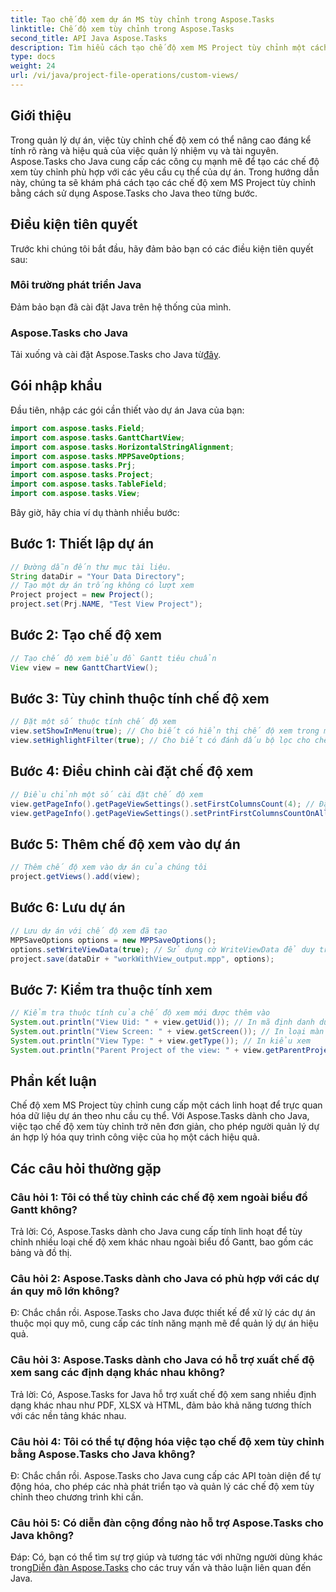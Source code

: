 ```yaml
---
title: Tạo chế độ xem dự án MS tùy chỉnh trong Aspose.Tasks
linktitle: Chế độ xem tùy chỉnh trong Aspose.Tasks
second_title: API Java Aspose.Tasks
description: Tìm hiểu cách tạo chế độ xem MS Project tùy chỉnh một cách dễ dàng bằng cách sử dụng Aspose.Tasks cho Java. Nâng cao hiệu quả quản lý dự án với các quan điểm phù hợp.
type: docs
weight: 24
url: /vi/java/project-file-operations/custom-views/
---
```

## Giới thiệu
Trong quản lý dự án, việc tùy chỉnh chế độ xem có thể nâng cao đáng kể tính rõ ràng và hiệu quả của việc quản lý nhiệm vụ và tài nguyên. Aspose.Tasks cho Java cung cấp các công cụ mạnh mẽ để tạo các chế độ xem tùy chỉnh phù hợp với các yêu cầu cụ thể của dự án. Trong hướng dẫn này, chúng ta sẽ khám phá cách tạo các chế độ xem MS Project tùy chỉnh bằng cách sử dụng Aspose.Tasks cho Java theo từng bước.
## Điều kiện tiên quyết
Trước khi chúng tôi bắt đầu, hãy đảm bảo bạn có các điều kiện tiên quyết sau:
### Môi trường phát triển Java
Đảm bảo bạn đã cài đặt Java trên hệ thống của mình.
### Aspose.Tasks cho Java
 Tải xuống và cài đặt Aspose.Tasks cho Java từ[đây](https://releases.aspose.com/tasks/java/).
## Gói nhập khẩu
Đầu tiên, nhập các gói cần thiết vào dự án Java của bạn:
```java
import com.aspose.tasks.Field;
import com.aspose.tasks.GanttChartView;
import com.aspose.tasks.HorizontalStringAlignment;
import com.aspose.tasks.MPPSaveOptions;
import com.aspose.tasks.Prj;
import com.aspose.tasks.Project;
import com.aspose.tasks.TableField;
import com.aspose.tasks.View;
```
Bây giờ, hãy chia ví dụ thành nhiều bước:
## Bước 1: Thiết lập dự án
```java
// Đường dẫn đến thư mục tài liệu.
String dataDir = "Your Data Directory";
// Tạo một dự án trống không có lượt xem
Project project = new Project();
project.set(Prj.NAME, "Test View Project");
```
## Bước 2: Tạo chế độ xem
```java
// Tạo chế độ xem biểu đồ Gantt tiêu chuẩn
View view = new GanttChartView();
```
## Bước 3: Tùy chỉnh thuộc tính chế độ xem
```java
// Đặt một số thuộc tính chế độ xem
view.setShowInMenu(true); // Cho biết có hiển thị chế độ xem trong menu hay không
view.setHighlightFilter(true); // Cho biết có đánh dấu bộ lọc cho chế độ xem hay không
```
## Bước 4: Điều chỉnh cài đặt chế độ xem
```java
// Điều chỉnh một số cài đặt chế độ xem
view.getPageInfo().getPageViewSettings().setFirstColumnsCount(4); // Đặt số cột đầu tiên để in trên tất cả các trang
view.getPageInfo().getPageViewSettings().setPrintFirstColumnsCountOnAllPages(true); // Cho biết có in số cột đầu tiên được chỉ định trên tất cả các trang hay không
```
## Bước 5: Thêm chế độ xem vào dự án
```java
// Thêm chế độ xem vào dự án của chúng tôi
project.getViews().add(view);
```
## Bước 6: Lưu dự án
```java
// Lưu dự án với chế độ xem đã tạo
MPPSaveOptions options = new MPPSaveOptions();
options.setWriteViewData(true); // Sử dụng cờ WriteViewData để duy trì các sửa đổi của project.Views
project.save(dataDir + "workWithView_output.mpp", options);
```
## Bước 7: Kiểm tra thuộc tính xem
```java
// Kiểm tra thuộc tính của chế độ xem mới được thêm vào
System.out.println("View Uid: " + view.getUid()); // In mã định danh duy nhất của chế độ xem
System.out.println("View Screen: " + view.getScreen()); // In loại màn hình cho chế độ xem
System.out.println("View Type: " + view.getType()); // In kiểu xem
System.out.println("Parent Project of the view: " + view.getParentProject().get(Prj.NAME)); // In dự án mẹ của dạng xem
```
## Phần kết luận
Chế độ xem MS Project tùy chỉnh cung cấp một cách linh hoạt để trực quan hóa dữ liệu dự án theo nhu cầu cụ thể. Với Aspose.Tasks dành cho Java, việc tạo chế độ xem tùy chỉnh trở nên đơn giản, cho phép người quản lý dự án hợp lý hóa quy trình công việc của họ một cách hiệu quả.
## Các câu hỏi thường gặp
### Câu hỏi 1: Tôi có thể tùy chỉnh các chế độ xem ngoài biểu đồ Gantt không?
Trả lời: Có, Aspose.Tasks dành cho Java cung cấp tính linh hoạt để tùy chỉnh nhiều loại chế độ xem khác nhau ngoài biểu đồ Gantt, bao gồm các bảng và đồ thị.
### Câu hỏi 2: Aspose.Tasks dành cho Java có phù hợp với các dự án quy mô lớn không?
Đ: Chắc chắn rồi. Aspose.Tasks cho Java được thiết kế để xử lý các dự án thuộc mọi quy mô, cung cấp các tính năng mạnh mẽ để quản lý dự án hiệu quả.
### Câu hỏi 3: Aspose.Tasks dành cho Java có hỗ trợ xuất chế độ xem sang các định dạng khác nhau không?
Trả lời: Có, Aspose.Tasks for Java hỗ trợ xuất chế độ xem sang nhiều định dạng khác nhau như PDF, XLSX và HTML, đảm bảo khả năng tương thích với các nền tảng khác nhau.
### Câu hỏi 4: Tôi có thể tự động hóa việc tạo chế độ xem tùy chỉnh bằng Aspose.Tasks cho Java không?
Đ: Chắc chắn rồi. Aspose.Tasks cho Java cung cấp các API toàn diện để tự động hóa, cho phép các nhà phát triển tạo và quản lý các chế độ xem tùy chỉnh theo chương trình khi cần.
### Câu hỏi 5: Có diễn đàn cộng đồng nào hỗ trợ Aspose.Tasks cho Java không?
 Đáp: Có, bạn có thể tìm sự trợ giúp và tương tác với những người dùng khác trong[Diễn đàn Aspose.Tasks](https://forum.aspose.com/c/tasks/15) cho các truy vấn và thảo luận liên quan đến Java.